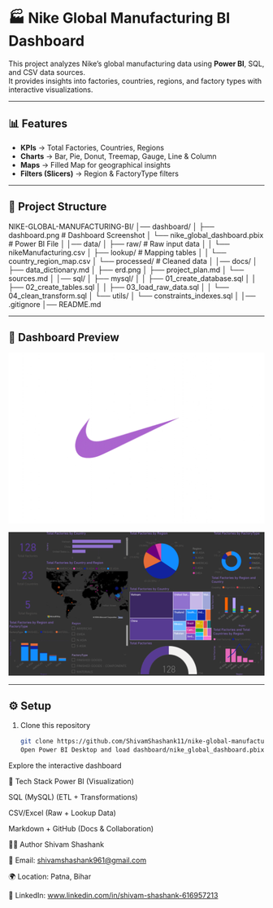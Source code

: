 # 🏭 Nike Global Manufacturing BI Dashboard

This project analyzes Nike’s global manufacturing data using **Power BI**, SQL, and CSV data sources.  
It provides insights into factories, countries, regions, and factory types with interactive visualizations.

---

## 📊 Features

- **KPIs** → Total Factories, Countries, Regions
- **Charts** → Bar, Pie, Donut, Treemap, Gauge, Line & Column
- **Maps** → Filled Map for geographical insights
- **Filters (Slicers)** → Region & FactoryType filters

---

## 📂 Project Structure

NIKE-GLOBAL-MANUFACTURING-BI/
│── dashboard/
│ ├── dashboard.png # Dashboard Screenshot
│ └── nike_global_dashboard.pbix # Power BI File
│
│── data/
│ ├── raw/ # Raw input data
│ │ └── nikeManufacturing.csv
│ ├── lookup/ # Mapping tables
│ │ └── country_region_map.csv
│ └── processed/ # Cleaned data
│
│── docs/
│ ├── data_dictionary.md
│ ├── erd.png
│ ├── project_plan.md
│ └── sources.md
│
│── sql/
│ ├── mysql/
│ │ ├── 01_create_database.sql
│ │ ├── 02_create_tables.sql
│ │ ├── 03_load_raw_data.sql
│ │ └── 04_clean_transform.sql
│ └── utils/
│ └── constraints_indexes.sql
│
│── .gitignore
│── README.md

---

## 📸 Dashboard Preview

![Dashboard](dashboard/nike.png)

![Dashboard](dashboard/dashboard.png)

---

## ⚙️ Setup

1. Clone this repository
   ```bash
   git clone https://github.com/ShivamShashank11/nike-global-manufacturing-bi
   Open Power BI Desktop and load dashboard/nike_global_dashboard.pbix
   ```

Explore the interactive dashboard

📌 Tech Stack
Power BI (Visualization)

SQL (MySQL) (ETL + Transformations)

CSV/Excel (Raw + Lookup Data)

Markdown + GitHub (Docs & Collaboration)

👨‍💻 Author
Shivam Shashank

📧 Email: shivamshashank961@gmail.com

🌍 Location: Patna, Bihar

🔗 LinkedIn: www.linkedin.com/in/shivam-shashank-616957213
